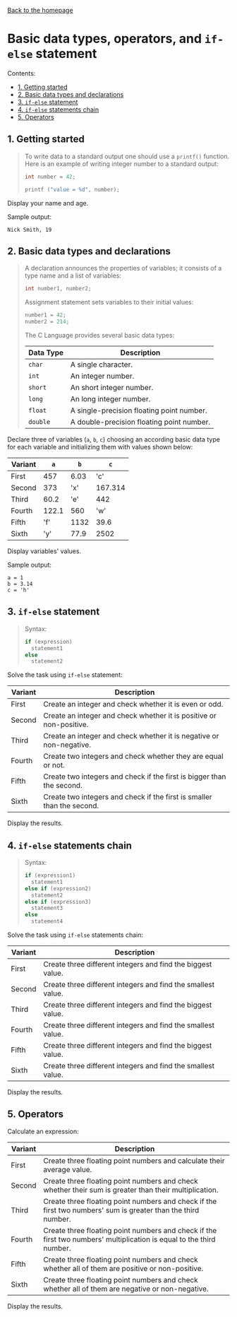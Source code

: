 [Back to the homepage](../README.md)

# Basic data types, operators, and `if-else` statement

Contents:
- [1. Getting started](#1-getting-started)
- [2. Basic data types and declarations](#2-basic-data-types-and-declarations)
- [3. `if-else` statement](#3-if-else-statement)
- [4. `if-else` statements chain](#4-if-else-statements-chain)
- [5. Operators](#5-operators)

## 1. Getting started

> To write data to a standard output one should use a `printf()` function. Here is an example of writing integer number to a standard output:
>
> ```c
> int number = 42;
>
> printf ("value = %d", number);
> ```

Display your name and age.

Sample output:

```
Nick Smith, 19
```

## 2. Basic data types and declarations

> A declaration announces the properties of variables; it consists of a type name and a list of variables:
>
> ```c
> int number1, number2;
> ```
>
> Assignment statement sets variables to their initial values:
>
> ```c
> number1 = 42;
> number2 = 214;
> ```
>
> The C Language provides several basic data types:
>
> | Data Type | Description                               |
> | --------- | ----------------------------------------- |
> | `char`    | A single character.                       |
> | `int`     | An integer number.                        |
> | `short`   | An short integer number.                  |
> | `long`    | An long integer number.                   |
> | `float`   | A single-precision floating point number. |
> | `double`  | A double-precision floating point number. |

Declare three of variables (`a`, `b`, `c`) choosing an according basic data type for each variable and initializing them with values shown below:

| Variant | `a`   | `b`  | `c`     |
| ------- | ----- | ---- | ------- |
| First   | 457   | 6.03 | 'c'     |
| Second  | 373   | 'x'  | 167.314 |
| Third   | 60.2  | 'e'  | 442     |
| Fourth  | 122.1 | 560  | 'w'     |
| Fifth   | 'f'   | 1132 | 39.6    |
| Sixth   | 'y'   | 77.9 | 2502    |

Display variables' values.

Sample output:

```
a = 1
b = 3.14
c = 'h'
```

## 3. `if-else` statement

> Syntax:
>
> ```c
> if (expression)
>   statement1
> else
>   statement2
> ```

Solve the task using `if-else` statement:

| Variant | Description
| - | -
| First | Create an integer and check whether it is even or odd.
| Second | Create an integer and check whether it is positive or non-positive.
| Third | Create an integer and check whether it is negative or non-negative.
| Fourth | Create two integers and check whether they are equal or not.
| Fifth | Create two integers and check if the first is bigger than the second.
| Sixth | Create two integers and check if the first is smaller than the second.

Display the results.

## 4. `if-else` statements chain

> Syntax:
>
> ```c
> if (expression1)
>   statement1
> else if (expression2)
>   statement2
> else if (expression3)
>   statement3
> else
>   statement4
> ```

Solve the task using `if-else` statements chain:

| Variant | Description                                                  |
| ------- | ------------------------------------------------------------ |
| First   | Create three different integers and find the biggest value.  |
| Second  | Create three different integers and find the smallest value. |
| Third   | Create three different integers and find the biggest value.  |
| Fourth  | Create three different integers and find the smallest value. |
| Fifth   | Create three different integers and find the biggest value.  |
| Sixth   | Create three different integers and find the smallest value. |

Display the results.

## 5. Operators

Calculate an expression:

| Variant | Description                                                                                                          |
| ------- | -------------------------------------------------------------------------------------------------------------------- |
| First   | Create three floating point numbers and calculate their average value.                                               |
| Second  | Create three floating point numbers and check whether their sum is greater than their multiplication.                |
| Third   | Create three floating point numbers and check if the first two numbers' sum is greater than the third number.        |
| Fourth  | Create three floating point numbers and check if the first two numbers' multiplication is equal to the third number. |
| Fifth   | Create three floating point numbers and check whether all of them are positive or non-positive.                      |
| Sixth   | Create three floating point numbers and check whether all of them are negative or non-negative.                      |

Display the results.